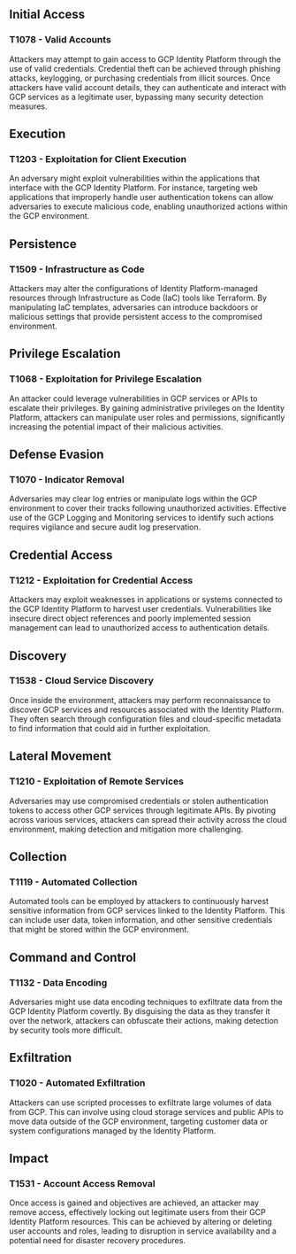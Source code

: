 ## Initial Access

### T1078 - Valid Accounts
Attackers may attempt to gain access to GCP Identity Platform through the use of valid credentials. Credential theft can be achieved through phishing attacks, keylogging, or purchasing credentials from illicit sources. Once attackers have valid account details, they can authenticate and interact with GCP services as a legitimate user, bypassing many security detection measures.

## Execution

### T1203 - Exploitation for Client Execution
An adversary might exploit vulnerabilities within the applications that interface with the GCP Identity Platform. For instance, targeting web applications that improperly handle user authentication tokens can allow adversaries to execute malicious code, enabling unauthorized actions within the GCP environment.

## Persistence

### T1509 - Infrastructure as Code
Attackers may alter the configurations of Identity Platform-managed resources through Infrastructure as Code (IaC) tools like Terraform. By manipulating IaC templates, adversaries can introduce backdoors or malicious settings that provide persistent access to the compromised environment.

## Privilege Escalation

### T1068 - Exploitation for Privilege Escalation
An attacker could leverage vulnerabilities in GCP services or APIs to escalate their privileges. By gaining administrative privileges on the Identity Platform, attackers can manipulate user roles and permissions, significantly increasing the potential impact of their malicious activities.

## Defense Evasion

### T1070 - Indicator Removal
Adversaries may clear log entries or manipulate logs within the GCP environment to cover their tracks following unauthorized activities. Effective use of the GCP Logging and Monitoring services to identify such actions requires vigilance and secure audit log preservation.

## Credential Access

### T1212 - Exploitation for Credential Access
Attackers may exploit weaknesses in applications or systems connected to the GCP Identity Platform to harvest user credentials. Vulnerabilities like insecure direct object references and poorly implemented session management can lead to unauthorized access to authentication details.

## Discovery

### T1538 - Cloud Service Discovery
Once inside the environment, attackers may perform reconnaissance to discover GCP services and resources associated with the Identity Platform. They often search through configuration files and cloud-specific metadata to find information that could aid in further exploitation.

## Lateral Movement

### T1210 - Exploitation of Remote Services
Adversaries may use compromised credentials or stolen authentication tokens to access other GCP services through legitimate APIs. By pivoting across various services, attackers can spread their activity across the cloud environment, making detection and mitigation more challenging.

## Collection

### T1119 - Automated Collection
Automated tools can be employed by attackers to continuously harvest sensitive information from GCP services linked to the Identity Platform. This can include user data, token information, and other sensitive credentials that might be stored within the GCP environment.

## Command and Control

### T1132 - Data Encoding
Adversaries might use data encoding techniques to exfiltrate data from the GCP Identity Platform covertly. By disguising the data as they transfer it over the network, attackers can obfuscate their actions, making detection by security tools more difficult.

## Exfiltration

### T1020 - Automated Exfiltration
Attackers can use scripted processes to exfiltrate large volumes of data from GCP. This can involve using cloud storage services and public APIs to move data outside of the GCP environment, targeting customer data or system configurations managed by the Identity Platform.

## Impact

### T1531 - Account Access Removal
Once access is gained and objectives are achieved, an attacker may remove access, effectively locking out legitimate users from their GCP Identity Platform resources. This can be achieved by altering or deleting user accounts and roles, leading to disruption in service availability and a potential need for disaster recovery procedures.
